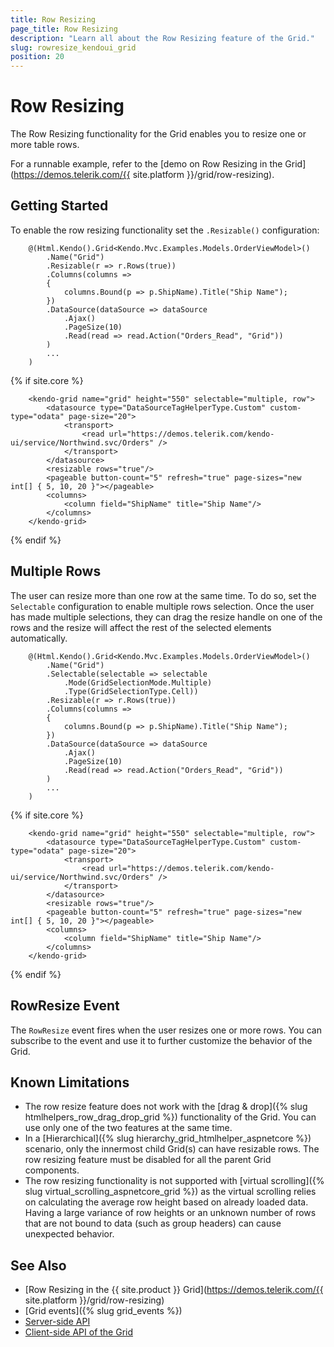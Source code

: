 ```yaml
---
title: Row Resizing
page_title: Row Resizing
description: "Learn all about the Row Resizing feature of the Grid."
slug: rowresize_kendoui_grid
position: 20
---
```


# Row Resizing

The Row Resizing functionality for the Grid enables you to resize one or more table rows.

For a runnable example, refer to the [demo on Row Resizing in the Grid](https://demos.telerik.com/{{ site.platform }}/grid/row-resizing).

## Getting Started

To enable the row resizing functionality set the `.Resizable()` configuration:

```HtmlHelper
    @(Html.Kendo().Grid<Kendo.Mvc.Examples.Models.OrderViewModel>()
        .Name("Grid")
        .Resizable(r => r.Rows(true))
        .Columns(columns =>
        {
            columns.Bound(p => p.ShipName).Title("Ship Name");
        })
        .DataSource(dataSource => dataSource
            .Ajax()
            .PageSize(10)
            .Read(read => read.Action("Orders_Read", "Grid"))
        )
        ...
    )
```
{% if site.core %}
```TagHelper
    <kendo-grid name="grid" height="550" selectable="multiple, row">
        <datasource type="DataSourceTagHelperType.Custom" custom-type="odata" page-size="20">
            <transport>
                <read url="https://demos.telerik.com/kendo-ui/service/Northwind.svc/Orders" />
            </transport>
        </datasource>
        <resizable rows="true"/>
        <pageable button-count="5" refresh="true" page-sizes="new int[] { 5, 10, 20 }"></pageable>
        <columns>
            <column field="ShipName" title="Ship Name"/>
        </columns>
    </kendo-grid>
````
{% endif %}

## Multiple Rows

The user can resize more than one row at the same time. To do so, set the `Selectable` configuration to enable multiple rows selection. Once the user has made multiple selections, they can drag the resize handle on one of the rows and the resize will affect the rest of the selected elements automatically.

```HtmlHelper
    @(Html.Kendo().Grid<Kendo.Mvc.Examples.Models.OrderViewModel>()
        .Name("Grid")
        .Selectable(selectable => selectable
            .Mode(GridSelectionMode.Multiple)
            .Type(GridSelectionType.Cell))
        .Resizable(r => r.Rows(true))
        .Columns(columns =>
        {
            columns.Bound(p => p.ShipName).Title("Ship Name");
        })
        .DataSource(dataSource => dataSource
            .Ajax()
            .PageSize(10)
            .Read(read => read.Action("Orders_Read", "Grid"))
        )
        ...
    )
```
{% if site.core %}
```TagHelper
    <kendo-grid name="grid" height="550" selectable="multiple, row">
        <datasource type="DataSourceTagHelperType.Custom" custom-type="odata" page-size="20">
            <transport>
                <read url="https://demos.telerik.com/kendo-ui/service/Northwind.svc/Orders" />
            </transport>
        </datasource>
        <resizable rows="true"/>
        <pageable button-count="5" refresh="true" page-sizes="new int[] { 5, 10, 20 }"></pageable>
        <columns>
            <column field="ShipName" title="Ship Name"/>
        </columns>
    </kendo-grid>
````
{% endif %}

## RowResize Event

The `RowResize` event fires when the user resizes one or more rows. You can subscribe to the event and use it to further customize the behavior of the Grid.

## Known Limitations

* The row resize feature does not work with the [drag & drop]({% slug htmlhelpers_row_drag_drop_grid %}) functionality of the Grid. You can use only one of the two features at the same time.
* In a [Hierarchical]({% slug hierarchy_grid_htmlhelper_aspnetcore %}) scenario, only the innermost child Grid(s) can have resizable rows. The row resizing feature must be disabled for all the parent Grid components.
* The row resizing functionality is not supported with [virtual scrolling]({% slug virtual_scrolling_aspnetcore_grid %}) as the virtual scrolling relies on calculating the average row height based on already loaded data. Having a large variance of row heights or an unknown number of rows that are not bound to data (such as group headers) can cause unexpected behavior.

## See Also

* [Row Resizing in the {{ site.product }} Grid](https://demos.telerik.com/{{ site.platform }}/grid/row-resizing)
* [Grid events]({% slug grid_events %})
* [Server-side API](/api/grid)
* [Client-side API of the Grid](/api/javascript/ui/grid)
